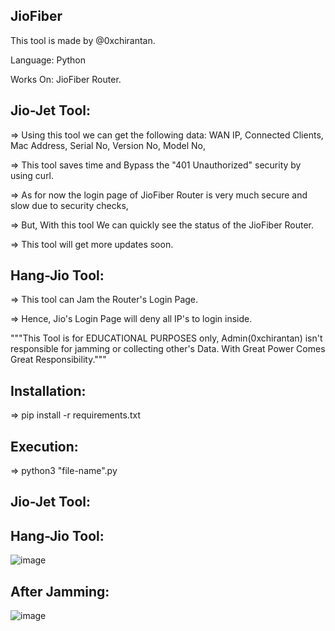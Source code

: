 ## JioFiber

This tool is made by @0xchirantan.

Language: Python

Works On:
    JioFiber Router.

##      Jio-Jet Tool:
=> Using this tool we can get the following data:
    WAN IP,
    Connected Clients,
    Mac Address,
    Serial No,
    Version No,
    Model No,

=> This tool saves time and Bypass the "401 Unauthorized" security by using curl.

=> As for now the login page of JioFiber Router is very much secure and slow due to security checks,

=> But, With this tool We can quickly see the status of the JioFiber Router.

=> This tool will get more updates soon.


##      Hang-Jio Tool:

=> This tool can Jam the Router's Login Page.

=> Hence, Jio's Login Page will deny all IP's to login inside.

"""This Tool is for EDUCATIONAL PURPOSES only, Admin(0xchirantan) isn't responsible for jamming or collecting other's Data.
With Great Power Comes Great Responsibility."""


##      Installation:
=> pip install -r requirements.txt

##      Execution:
=> python3 "file-name".py

##      Jio-Jet Tool:


##      Hang-Jio Tool:
![image](https://user-images.githubusercontent.com/93367020/200156245-4c550597-8b16-40a1-ae01-23719a7400ef.png)

##      After Jamming:
![image](https://user-images.githubusercontent.com/93367020/200156366-44959fc8-e598-4763-81a3-d9a830509d97.png)
